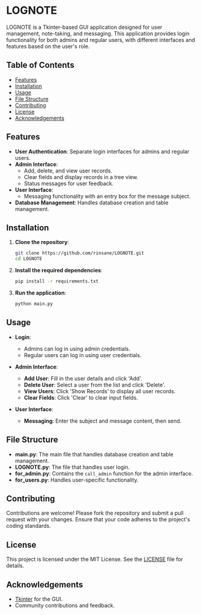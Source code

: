 # LOGNOTE

LOGNOTE is a Tkinter-based GUI application designed for user management, note-taking, and messaging. This application provides login functionality for both admins and regular users, with different interfaces and features based on the user's role.

## Table of Contents

- [Features](#features)
- [Installation](#installation)
- [Usage](#usage)
- [File Structure](#file-structure)
- [Contributing](#contributing)
- [License](#license)
- [Acknowledgements](#acknowledgements)

## Features

- **User Authentication**: Separate login interfaces for admins and regular users.
- **Admin Interface**: 
  - Add, delete, and view user records.
  - Clear fields and display records in a tree view.
  - Status messages for user feedback.
- **User Interface**:
  - Messaging functionality with an entry box for the message subject.
- **Database Management**: Handles database creation and table management.

## Installation

1. **Clone the repository**:
    ```bash
    git clone https://github.com/rinsane/LOGNOTE.git
    cd LOGNOTE
    ```

2. **Install the required dependencies**:
    ```bash
    pip install -r requirements.txt
    ```

3. **Run the application**:
    ```bash
    python main.py
    ```

## Usage

- **Login**: 
  - Admins can log in using admin credentials.
  - Regular users can log in using user credentials.
  
- **Admin Interface**:
  - **Add User**: Fill in the user details and click 'Add'.
  - **Delete User**: Select a user from the list and click 'Delete'.
  - **View Users**: Click 'Show Records' to display all user records.
  - **Clear Fields**: Click 'Clear' to clear input fields.

- **User Interface**:
  - **Messaging**: Enter the subject and message content, then send.

## File Structure

- **main.py**: The main file that handles database creation and table management.
- **LOGNOTE.py**: The file that handles user login.
- **for_admin.py**: Contains the `call_admin` function for the admin interface.
- **for_users.py**: Handles user-specific functionality.

## Contributing

Contributions are welcome! Please fork the repository and submit a pull request with your changes. Ensure that your code adheres to the project's coding standards.

## License

This project is licensed under the MIT License. See the [LICENSE](LICENSE) file for details.

## Acknowledgements

- [Tkinter](https://docs.python.org/3/library/tkinter.html) for the GUI.
- Community contributions and feedback.
